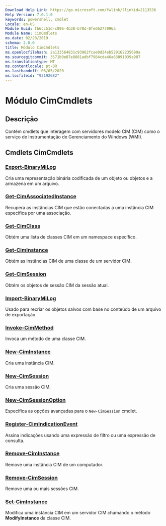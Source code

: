 ```yaml
---
Download Help Link: https://go.microsoft.com/fwlink/?linkid=2113536
Help Version: 7.0.1.0
keywords: powershell, cmdlet
Locale: en-US
Module Guid: fb6cc51d-c096-4b38-b78d-0fed6277096a
Module Name: CimCmdlets
ms.date: 02/20/2019
schema: 2.0.0
title: Módulo CimCmdlets
ms.openlocfilehash: 2a133564831c93962fcae0d24eb529162235699a
ms.sourcegitcommit: 3571b9e87e8881adbf7984cda46a63891039a987
ms.translationtype: MT
ms.contentlocale: pt-BR
ms.lasthandoff: 06/05/2020
ms.locfileid: "93192682"
---
```

# Módulo CimCmdlets

## Descrição

Contém cmdlets que interagem com servidores modelo CIM (CIM) como o serviço de Instrumentação de Gerenciamento do Windows (WMI).

## Cmdlets CimCmdlets

### [Export-BinaryMiLog](Export-BinaryMiLog.md)
Cria uma representação binária codificada de um objeto ou objetos e a armazena em um arquivo.

### [Get-CimAssociatedInstance](Get-CimAssociatedInstance.md)
Recupera as instâncias CIM que estão conectadas a uma instância CIM específica por uma associação.

### [Get-CimClass](Get-CimClass.md)
Obtém uma lista de classes CIM em um namespace específico.

### [Get-CimInstance](Get-CimInstance.md)
Obtém as instâncias CIM de uma classe de um servidor CIM.

### [Get-CimSession](Get-CimSession.md)
Obtém os objetos de sessão CIM da sessão atual.

### [Import-BinaryMiLog](Import-BinaryMiLog.md)
Usado para recriar os objetos salvos com base no conteúdo de um arquivo de exportação.

### [Invoke-CimMethod](Invoke-CimMethod.md)
Invoca um método de uma classe CIM.

### [New-CimInstance](New-CimInstance.md)
Cria uma instância CIM.

### [New-CimSession](New-CimSession.md)
Cria uma sessão CIM.

### [New-CimSessionOption](New-CimSessionOption.md)
Especifica as opções avançadas para o `New-CimSession` cmdlet.

### [Register-CimIndicationEvent](Register-CimIndicationEvent.md)
Assina indicações usando uma expressão de filtro ou uma expressão de consulta.

### [Remove-CimInstance](Remove-CimInstance.md)
Remove uma instância CIM de um computador.

### [Remove-CimSession](Remove-CimSession.md)
Remove uma ou mais sessões CIM.

### [Set-CimInstance](Set-CimInstance.md)
Modifica uma instância CIM em um servidor CIM chamando o método **ModifyInstance** da classe CIM.

